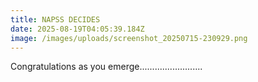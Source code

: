 ```yaml
---
title: NAPSS DECIDES
date: 2025-08-19T04:05:39.184Z
image: /images/uploads/screenshot_20250715-230929.png
---
```

C﻿ongratulations as you emerge.........................